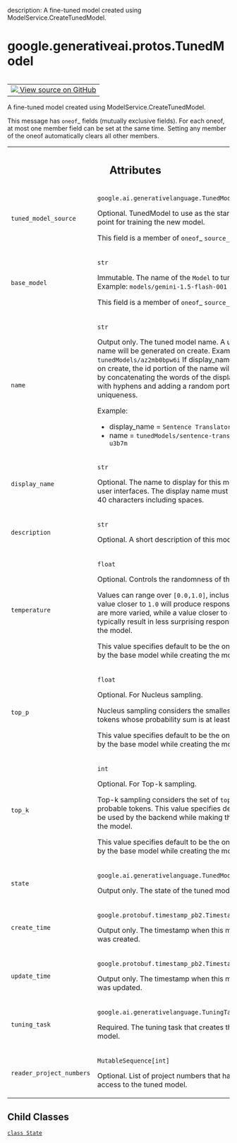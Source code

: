 description: A fine-tuned model created using ModelService.CreateTunedModel.

<div itemscope itemtype="http://developers.google.com/ReferenceObject">
<meta itemprop="name" content="google.generativeai.protos.TunedModel" />
<meta itemprop="path" content="Stable" />
<meta itemprop="property" content="State"/>
</div>

# google.generativeai.protos.TunedModel

<!-- Insert buttons and diff -->

<table class="tfo-notebook-buttons tfo-api nocontent" align="left">
<td>
  <a target="_blank" href="https://github.com/googleapis/google-cloud-python/tree/main/packages/google-ai-generativelanguage/google/ai/generativelanguage_v1beta/types/tuned_model.py#L38-L205">
    <img src="https://www.tensorflow.org/images/GitHub-Mark-32px.png" />
    View source on GitHub
  </a>
</td>
</table>



A fine-tuned model created using ModelService.CreateTunedModel.

<!-- Placeholder for "Used in" -->

This message has `oneof`_ fields (mutually exclusive fields).
For each oneof, at most one member field can be set at the same time.
Setting any member of the oneof automatically clears all other
members.




<!-- Tabular view -->
 <table class="responsive fixed orange">
<colgroup><col width="214px"><col></colgroup>
<tr><th colspan="2"><h2 class="add-link">Attributes</h2></th></tr>

<tr>
<td>

`tuned_model_source`<a id="tuned_model_source"></a>

</td>
<td>

`google.ai.generativelanguage.TunedModelSource`

Optional. TunedModel to use as the starting
point for training the new model.

This field is a member of `oneof`_ ``source_model``.

</td>
</tr><tr>
<td>

`base_model`<a id="base_model"></a>

</td>
<td>

`str`

Immutable. The name of the ``Model`` to tune. Example:
``models/gemini-1.5-flash-001``

This field is a member of `oneof`_ ``source_model``.

</td>
</tr><tr>
<td>

`name`<a id="name"></a>

</td>
<td>

`str`

Output only. The tuned model name. A unique name will be
generated on create. Example: ``tunedModels/az2mb0bpw6i`` If
display_name is set on create, the id portion of the name
will be set by concatenating the words of the display_name
with hyphens and adding a random portion for uniqueness.

Example:

-  display_name = ``Sentence Translator``
-  name = ``tunedModels/sentence-translator-u3b7m``

</td>
</tr><tr>
<td>

`display_name`<a id="display_name"></a>

</td>
<td>

`str`

Optional. The name to display for this model
in user interfaces. The display name must be up
to 40 characters including spaces.

</td>
</tr><tr>
<td>

`description`<a id="description"></a>

</td>
<td>

`str`

Optional. A short description of this model.

</td>
</tr><tr>
<td>

`temperature`<a id="temperature"></a>

</td>
<td>

`float`

Optional. Controls the randomness of the output.

Values can range over ``[0.0,1.0]``, inclusive. A value
closer to ``1.0`` will produce responses that are more
varied, while a value closer to ``0.0`` will typically
result in less surprising responses from the model.

This value specifies default to be the one used by the base
model while creating the model.


</td>
</tr><tr>
<td>

`top_p`<a id="top_p"></a>

</td>
<td>

`float`

Optional. For Nucleus sampling.

Nucleus sampling considers the smallest set of tokens whose
probability sum is at least ``top_p``.

This value specifies default to be the one used by the base
model while creating the model.


</td>
</tr><tr>
<td>

`top_k`<a id="top_k"></a>

</td>
<td>

`int`

Optional. For Top-k sampling.

Top-k sampling considers the set of ``top_k`` most probable
tokens. This value specifies default to be used by the
backend while making the call to the model.

This value specifies default to be the one used by the base
model while creating the model.


</td>
</tr><tr>
<td>

`state`<a id="state"></a>

</td>
<td>

`google.ai.generativelanguage.TunedModel.State`

Output only. The state of the tuned model.

</td>
</tr><tr>
<td>

`create_time`<a id="create_time"></a>

</td>
<td>

`google.protobuf.timestamp_pb2.Timestamp`

Output only. The timestamp when this model
was created.

</td>
</tr><tr>
<td>

`update_time`<a id="update_time"></a>

</td>
<td>

`google.protobuf.timestamp_pb2.Timestamp`

Output only. The timestamp when this model
was updated.

</td>
</tr><tr>
<td>

`tuning_task`<a id="tuning_task"></a>

</td>
<td>

`google.ai.generativelanguage.TuningTask`

Required. The tuning task that creates the
tuned model.

</td>
</tr><tr>
<td>

`reader_project_numbers`<a id="reader_project_numbers"></a>

</td>
<td>

`MutableSequence[int]`

Optional. List of project numbers that have
read access to the tuned model.

</td>
</tr>
</table>



## Child Classes
[`class State`](../../../google/generativeai/types/TunedModelState.md)

